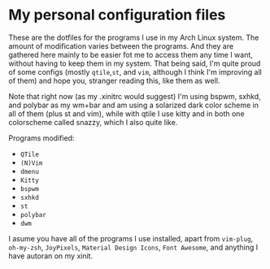 # My personal configuration files

These are the dotfiles for the programs I use in my Arch Linux system. The
amount of modification varies between the programs. And they are gathered here
mainly to be easier fot me to access them any time I want, without having to
keep them in my system. That being said, I'm quite proud of some configs
(mostly `qtile`,`st`, and `vim`, although I think I'm improving
all of them) and hope you, stranger reading this, like them as well.

Note that right now (as my .xinitrc would suggest) I'm using bspwm, sxhkd,
and polybar as my wm+bar and am using a solarized dark color scheme in all of
them (plus st and vim), while with qtile I use kitty and in both one
colorscheme called snazzy, which I also quite like.

Programs modified:
+ `QTile`
+ `(N)Vim`
+ `dmenu`
+ `Kitty`
+ `bspwm`
+ `sxhkd`
+ `st`
+ `polybar`
+ `dwm`


I asume you have all of the programs I use installed, apart from
`vim-plug`, `oh-my-zsh`, `JoyPixels`, `Material Design Icons`, `Font Awesome`, and anything I have autoran on my xinit.
